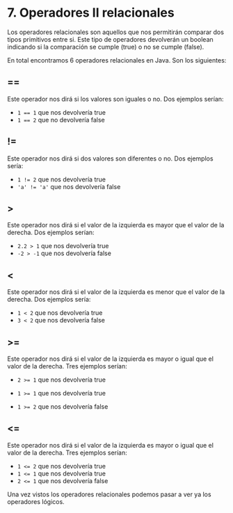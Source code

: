 # 7. Operadores II relacionales
Los operadores relacionales son aquellos que nos permitirán comparar dos tipos primitivos entre si. Este tipo de operadores devolverán un boolean indicando si la comparación se cumple (true) o no se cumple (false).

En total encontramos 6 operadores relacionales en Java. Son los siguientes:

## ==
Este operador nos dirá si los valores son iguales o no. Dos ejemplos serían:
* ```1 == 1``` que nos devolvería true
* ```1 == 2``` que no devolvería false

## !=

Este operador nos dirá si dos valores son diferentes o no. Dos ejemplos sería:

* ```1 != 2``` que nos devolvería true
* ```'a' != 'a'``` que nos devolvería false

## >

Este operador nos dirá si el valor de la izquierda es mayor que el valor de la derecha. Dos ejemplos serían:

* ```2.2 > 1``` que nos devolvería true
* ```-2 > -1``` que nos devolvería false

## <
Este operador nos dirá si el valor de la izquierda es menor que el valor de la derecha. Dos ejemplos sería:

* ```1 < 2``` que nos devolvería true
* ```3 < 2``` que nos devolvería false

## >=
Este operador nos dirá si el valor de la izquierda es mayor o igual que el valor de la derecha. Tres ejemplos serían:

* ```2 >= 1``` que nos devolvería true

* ```1 >= 1``` que nos devolvería true

* ```1 >= 2``` que nos devolvería false

## <=
Este operador nos dirá si el valor de la izquierda es mayor o igual que el valor de la derecha. Tres ejemplos serían:

* ```1 <= 2``` que nos devolvería true
* ```1 <= 1``` que nos devolvería true
* ```2 <= 1``` que nos devolvería false

Una vez vistos los operadores relacionales podemos pasar a ver ya los operadores lógicos.
